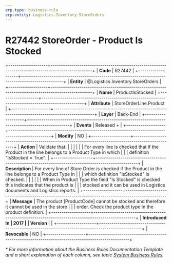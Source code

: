 ```yaml
---
erp.type: business-rule
erp.entity: Logistics.Inventory.StoreOrders
---
```


# R27442 StoreOrder - Product Is Stocked
+-------------------+--------------------------------------------------------------------------------------------------+
| **Code**          | R27442                                                                                           |
+-------------------+--------------------------------------------------------------------------------------------------+
| **Entity**        | @Logistics.Inventory.StoreOrders                                                                 |
+-------------------+--------------------------------------------------------------------------------------------------+
| **Name**          | ProductIsStocked                                                                                 |
+-------------------+--------------------------------------------------------------------------------------------------+
| **Attribute**     | StoreOrderLine.Product                                                                           |
+-------------------+--------------------------------------------------------------------------------------------------+
| **Layer**         | Back-End                                                                                         |
+-------------------+--------------------------------------------------------------------------------------------------+
| **Events**        | Released +                                                                                       |
+-------------------+--------------------------------------------------------------------------------------------------+
| **Modify**        | NO                                                                                               |
+-------------------+--------------------------------------------------------------------------------------------------+
| **Action**        | Validate that:                                                                                   |
|                   |                                                                                                  |
|                   | For every line is checked that if the Product in the line belongs to a Product Type in which     |
|                   | definition \"IsStocked = True\".                                                                 |
+-------------------+--------------------------------------------------------------------------------------------------+
| **Description**   | For every line of Store Order is checked if the Product in the line belongs to a Product Type in |
|                   | which definition \"IsStocked\" is checked.                                                       |
|                   |                                                                                                  |
|                   | When in Product Type the field \"Is Stocked\" is checked this indicates that the product is      |
|                   | stocked and it can be used in Logistics documents and Logistics reports.                         |
+-------------------+--------------------------------------------------------------------------------------------------+
| **Message**       | The product \[ProductCode\] cannot be stocked and therefore it cannot be used in the store       |
|                   | order. Check the product type in the product definition.                                         |
+-------------------+--------------------------------------------------------------------------------------------------+
| **Introduced In   | 2017                                                                                             |
| Version**         |                                                                                                  |
+-------------------+--------------------------------------------------------------------------------------------------+
| **Revocable**     | NO                                                                                               |
+-------------------+--------------------------------------------------------------------------------------------------+

*\* For more information about the Business Rules Documentation Template and a short explanation of each column, see
topic [System Business Rules](../templates/template-description-system-business-rules.md).*
